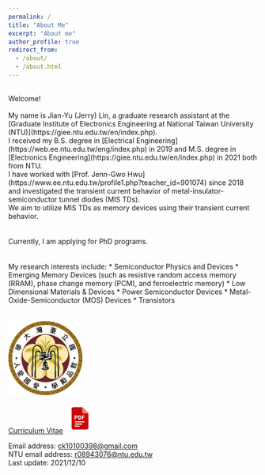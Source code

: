 ```yaml
---
permalink: /
title: "About Me"
excerpt: "About me"
author_profile: true
redirect_from: 
  - /about/
  - /about.html
---
```

<br>
Welcome! <br> 
<br>
My name is Jian-Yu (Jerry) Lin, a graduate research assistant at the [Graduate Institute of Electronics Engineering at National Taiwan University (NTU)](https://giee.ntu.edu.tw/en/index.php). <br/>
I received my B.S. degree in [Electrical Engineering](https://web.ee.ntu.edu.tw/eng/index.php) in 2019 and M.S. degree in [Electronics Engineering](https://giee.ntu.edu.tw/en/index.php) in 2021 both from NTU. <br/>
I have worked with [Prof. Jenn-Gwo Hwu](https://www.ee.ntu.edu.tw/profile1.php?teacher_id=901074) since 2018 and investigated the transient current behavior of metal-insulator-semiconductor tunnel diodes (MIS TDs). <br/>
We aim to utilize MIS TDs as memory devices using their transient current behavior.<br/>
<br/>
<br/>
Currently, I am applying for PhD programs.<br/> 
<br/>
<br/>
My research interests include:
* Semiconductor Physics and Devices
* Emerging Memory Devices (such as resistive random access memory (RRAM), phase change memory (PCM), and ferroelectric memory)
* Low Dimensional Materials & Devices 
* Power Semiconductor Devices
* Metal-Oxide-Semiconductor (MOS) Devices
* Transistors <br/>
<br/>
<br/>



<img src='/images/NTU.png' width='150' >
<br/>

[Curriculum Vitae](http://JerryJianLin.github.io/files/CV_Jian_Yu_Lin.pdf)
[<img src='/images/pdf.png' width='60' >](http://JerryJianLin.github.io/files/CV_Jian_Yu_Lin.pdf) <br/>

Email address: ck10100398@gmail.com <br/>
NTU email address: r08943076@ntu.edu.tw <br/>
Last update: 2021/12/10
